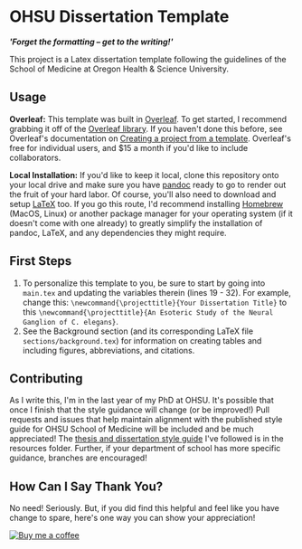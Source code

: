 # OHSU Dissertation Template

***'Forget the formatting – get to the writing!'***

This project is a Latex dissertation template following the guidelines of the School of Medicine at Oregon Health & Science University.

## Usage

**Overleaf:** This template was built in [Overleaf](https://www.overleaf.com/). To get started, I recommend grabbing it off of the [Overleaf library](https://www.overleaf.com/latex/templates/ohsu-dissertation-template/xhgmkwmftkrs). If you haven't done this before, see Overleaf's documentation on [Creating a project from a template](https://www.overleaf.com/learn/how-to/Creating_a_project_from_a_template). Overleaf's free for individual users, and $15 a month if you'd like to include collaborators. 

**Local Installation:** If you'd like to keep it local, clone this repository onto your local drive and make sure you have [pandoc](https://pandoc.org/) ready to go to render out the fruit of your hard labor. Of course, you'll also need to download and setup [LaTeX](https://www.latex-project.org/) too. If you go this route, I'd recommend installing [Homebrew](https://brew.sh/) (MacOS, Linux) or another package manager for your operating system (if it doesn't come with one already) to greatly simplify the installation of pandoc, LaTeX, and any dependencies they might require. 

## First Steps

1. To personalize this template to you, be sure to start by going into `main.tex` and updating the variables therein (lines 19 - 32). For example, change this:
`\newcommand{\projecttitle}{Your Dissertation Title}` to this `\newcommand{\projecttitle}{An Esoteric Study of the Neural Ganglion of C. elegans}`.
2. See the Background section (and its corresponding LaTeX file `sections/background.tex`) for information on creating tables and including figures, abbreviations, and citations.

## Contributing

As I write this, I'm in the last year of my PhD at OHSU. It's possible that once I finish that the style guidance will change (or be improved!) Pull requests and issues that help maintain alignment with the published style guide for OHSU School of Medicine will be included and be much appreciated! The [thesis and dissertation style guide](https://github.com/greenstick/ohsu-dissertation-template/blob/main/resources/preparation-of-dissertation-and-thesis.pdf) I've followed is in the resources folder. Further, if your department of school has more specific guidance, branches are encouraged!

## How Can I Say Thank You?

No need! Seriously. But, if you did find this helpful and feel like you have change to spare, here's one way you can show your appreciation!

[![Buy me a coffee][buymeacoffee-icon]][buymeacoffee-link]

[buymeacoffee-link]: https://www.buymeacoffee.com/O1TrCFSXa
[buymeacoffee-icon]: https://www.buymeacoffee.com/assets/img/custom_images/purple_img.png
